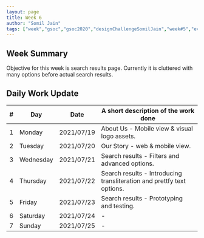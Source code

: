 ```yaml
---
layout: page
title: Week 6
author: "Somil Jain"
tags: ["week","gsoc","gsoc2020","designChallengeSomilJain","week#5","eval#1"]
---
```


## Week Summary

Objective for this week is search results page. Currently it is cluttered with many options before actual search results.

## Daily Work Update

|\#|Day|Date|A short description of the work done|  
|---	|---	|---	|---	|  
|1   	| Monday 	|   2021/07/19	| About Us - Mobile view & visual logo assets. |  
|2   	| Tuesday  	|   2021/07/20	| Our Story - web & mobile view. |  
|3   	| Wednesday  	|  2021/07/21 	| Search results - Filters and advanced options. |  
|4   	| Thursday  	|   2021/07/22	| Search results - Introducing transliteration and prettfy text options.  |  
|5   	| Friday  	|   2021/07/23	| Search results - Prototyping and testing. |
|6   	| Saturday  	|   2021/07/24	| - |  
|7   	| Sunday  	|   2021/07/25	| - |

